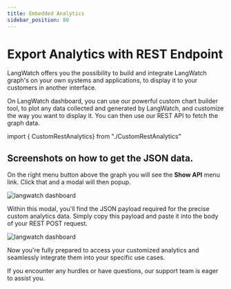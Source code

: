 ```yaml
---
title: Embedded Analytics
sidebar_position: 80
---
```


# Export Analytics with REST Endpoint

LangWatch offers you the possibility to build and integrate LangWatch graph's on your own systems and applications, to display it to your customers in another interface.

On LangWatch dashboard, you can use our powerful custom chart builder tool, to plot any data collected and generated by LangWatch, and customize the way you want to display it. You can then use our REST API to fetch the graph data.

import { CustomRestAnalytics} from "./CustomRestAnalytics"

<CustomRestAnalytics />

## Screenshots on how to get the JSON data.

On the right menu button above the graph you will see the **Show API** menu link. Click that and a modal will then popup.

![langwatch dashboard](@site/static/img/screenshot-show-json.png)

Within this modal, you'll find the JSON payload required for the precise custom analytics data. Simply copy this payload and paste it into the body of your REST POST request.

![langwatch dashboard](@site/static/img/screenshot-json-modal.png)

Now you're fully prepared to access your customized analytics and seamlessly integrate them into your specific use cases.

If you encounter any hurdles or have questions, our support team is eager to assist you.
